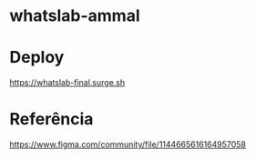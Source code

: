 # whatslab-ammal

# Deploy
https://whatslab-final.surge.sh

# Referência
https://www.figma.com/community/file/1144665616164957058
